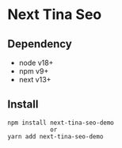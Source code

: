 # Next Tina Seo

## Dependency

- node v18+
- npm v9+
- next v13+


## Install 

```
npm install next-tina-seo-demo
            or
yarn add next-tina-seo-demo
```



